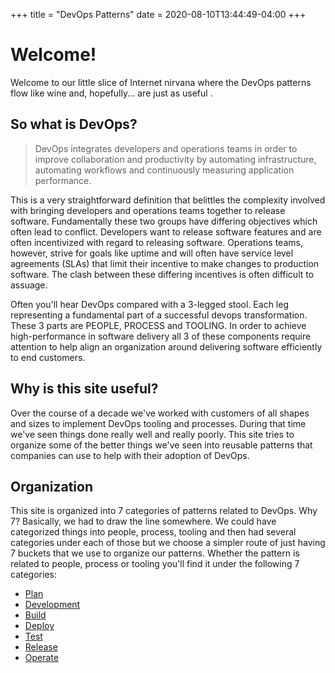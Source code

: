 +++
title = "DevOps Patterns"
date = 2020-08-10T13:44:49-04:00
+++

# Welcome!

Welcome to our little slice of Internet nirvana where the DevOps patterns flow like
wine and, hopefully... are just as useful <i class="fas fa-grin-wink"></i>.

## So what is DevOps?

> DevOps integrates developers and operations teams in order to improve
collaboration and productivity by automating infrastructure, automating
workflows and continuously measuring application performance.

This is a very straightforward definition that belittles the complexity
involved with bringing developers and operations teams together to release
software.  Fundamentally these two groups have differing objectives which often lead
to conflict.  Developers want to release software features and are often
incentivized with regard to releasing software.  Operations teams, however, strive for
goals like uptime and will often have service level agreements (SLAs) that
limit their incentive to make changes to production software.  The clash between
these differing incentives is often difficult to assuage.

Often you'll hear DevOps compared with a 3-legged stool.  Each leg representing a
fundamental part of a successful devops transformation.  These 3 parts are PEOPLE, PROCESS and
TOOLING.  In order to achieve high-performance in software delivery all 3 of these
components require attention to help align an organization around
delivering software efficiently to end customers.

## Why is this site useful?
Over the course of a decade we've worked with customers of all shapes and sizes
to implement DevOps tooling and processes.  During that time we've seen things
done really well and really poorly.  This site tries to organize some of the
better things we've seen into reusable patterns that companies can use to help
with their adoption of DevOps.

## Organization
This site is organized into 7 categories of patterns related to DevOps.  Why 7?
Basically, we had to draw the line somewhere.  We could have categorized things
into people, process, tooling and then had several categories under each of
those but we choose a simpler route of just having 7 buckets that we use to
organize our patterns.  Whether the pattern is related to people, process or
tooling you'll find it under the following 7 categories:

* [Plan](/plan)
* [Development](/development)
* [Build](/build)
* [Deploy](/deploy)
* [Test](/test)
* [Release](/release)
* [Operate](/operate)
